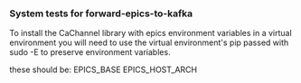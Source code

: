 ### System tests for forward-epics-to-kafka


To install the CaChannel library with epics environment variables in a virtual environment you will need to use the virtual environment's pip passed with sudo -E to preserve environment variables.

these should be: 
EPICS_BASE 
EPICS_HOST_ARCH

